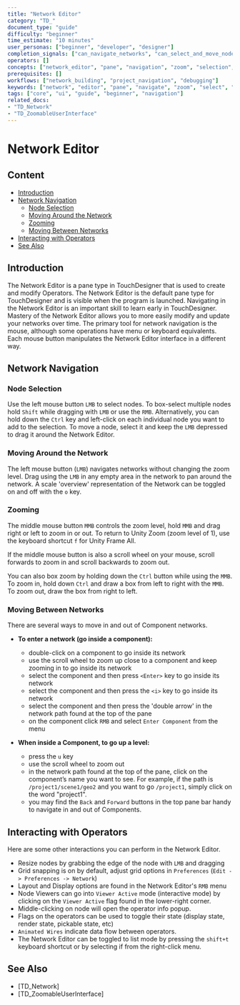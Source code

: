 ```yaml
---
title: "Network Editor"
category: "TD_"
document_type: "guide"
difficulty: "beginner"
time_estimate: "10 minutes"
user_personas: ["beginner", "developer", "designer"]
completion_signals: ["can_navigate_networks", "can_select_and_move_nodes", "knows_how_to_zoom"]
operators: []
concepts: ["network_editor", "pane", "navigation", "zoom", "selection", "operators"]
prerequisites: []
workflows: ["network_building", "project_navigation", "debugging"]
keywords: ["network", "editor", "pane", "navigate", "zoom", "select", "mouse"]
tags: ["core", "ui", "guide", "beginner", "navigation"]
related_docs:
- "TD_Network"
- "TD_ZoomableUserInterface"
---
```


# Network Editor

## Content
- [Introduction](#introduction)
- [Network Navigation](#network-navigation)
  - [Node Selection](#node-selection)
  - [Moving Around the Network](#moving-around-the-network)
  - [Zooming](#zooming)
  - [Moving Between Networks](#moving-between-networks)
- [Interacting with Operators](#interacting-with-operators)
- [See Also](#see-also)

## Introduction

The Network Editor is a pane type in TouchDesigner that is used to create and modify Operators. The Network Editor is the default pane type for TouchDesigner and is visible when the program is launched. Navigating in the Network Editor is an important skill to learn early in TouchDesigner. Mastery of the Network Editor allows you to more easily modify and update your networks over time. The primary tool for network navigation is the mouse, although some operations have menu or keyboard equivalents. Each mouse button manipulates the Network Editor interface in a different way.

## Network Navigation

### Node Selection

Use the left mouse button `LMB` to select nodes. To box-select multiple nodes hold `Shift` while dragging with `LMB` or use the `RMB`. Alternatively, you can hold down the `Ctrl` key and left-click on each individual node you want to add to the selection. To move a node, select it and keep the `LMB` depressed to drag it around the Network Editor.

### Moving Around the Network

The left mouse button (`LMB`) navigates networks without changing the zoom level. Drag using the `LMB` in any empty area in the network to pan around the network. A scale 'overview' representation of the Network can be toggled on and off with the `o` key.

### Zooming

The middle mouse button `MMB` controls the zoom level, hold `MMB` and drag right or left to zoom in or out. To return to Unity Zoom (zoom level of 1), use the keyboard shortcut `f` for Unity Frame All.

If the middle mouse button is also a scroll wheel on your mouse, scroll forwards to zoom in and scroll backwards to zoom out.

You can also box zoom by holding down the `Ctrl` button while using the `MMB`. To zoom in, hold down `Ctrl` and draw a box from left to right with the `MMB`. To zoom out, draw the box from right to left.

### Moving Between Networks

There are several ways to move in and out of Component networks.

- **To enter a network (go inside a component):**
  - double-click on a component to go inside its network
  - use the scroll wheel to zoom up close to a component and keep zooming in to go inside its network
  - select the component and then press `<Enter>` key to go inside its network
  - select the component and then press the `<i>` key to go inside its network
  - select the component and then press the 'double arrow' in the network path found at the top of the pane
  - on the component click `RMB` and select `Enter Component` from the menu

- **When inside a Component, to go up a level:**
  - press the `u` key
  - use the scroll wheel to zoom out
  - in the network path found at the top of the pane, click on the component’s name you want to see. For example, if the path is `/project1/scene1/geo2` and you want to go `/project1`, simply click on the word "project1".
  - you may find the `Back` and `Forward` buttons in the top pane bar handy to navigate in and out of Components.

## Interacting with Operators

Here are some other interactions you can perform in the Network Editor.

- Resize nodes by grabbing the edge of the node with `LMB` and dragging
- Grid snapping is on by default, adjust grid options in `Preferences` (`Edit -> Preferences -> Network`)
- Layout and Display options are found in the Network Editor's `RMB` menu
- Node Viewers can go into `Viewer Active` mode (interactive mode) by clicking on the `Viewer Active` flag found in the lower-right corner.
- Middle-clicking on node will open the operator info popup.
- Flags on the operators can be used to toggle their state (display state, render state, pickable state, etc)
- `Animated Wires` indicate data flow between operators.
- The Network Editor can be toggled to list mode by pressing the `shift+t` keyboard shortcut or by selecting if from the right-click menu.

## See Also

- [TD_Network]
- [TD_ZoomableUserInterface]
